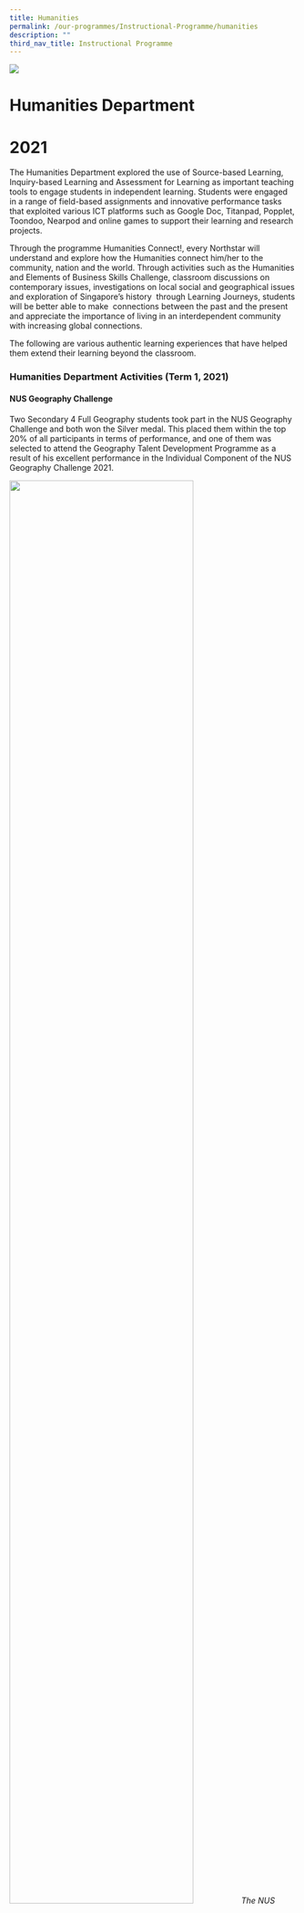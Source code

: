 ```yaml
---
title: Humanities
permalink: /our-programmes/Instructional-Programme/humanities
description: ""
third_nav_title: Instructional Programme
---
```

![](/images/HUMANITIES.jpg)
# Humanities Department
# 2021

The Humanities Department explored the use of Source-based Learning, Inquiry-based Learning and Assessment for Learning as important teaching tools to engage students in independent learning. Students were engaged in a range of field-based assignments and innovative performance tasks that exploited various ICT platforms such as Google Doc, Titanpad, Popplet, Toondoo, Nearpod and online games to support their learning and research projects. 

  

Through the programme Humanities Connect!, every Northstar will understand and explore how the Humanities connect him/her to the community, nation and the world. Through activities such as the Humanities and Elements of Business Skills Challenge, classroom discussions on contemporary issues, investigations on local social and geographical issues and exploration of Singapore’s history  through Learning Journeys, students will be better able to make  connections between the past and the present and appreciate the importance of living in an interdependent community with increasing global connections. 

  

The following are various authentic learning experiences that have helped them extend their learning beyond the classroom.

  

### Humanities Department Activities (Term 1, 2021)

#### NUS Geography Challenge

Two Secondary 4 Full Geography students took part in the NUS Geography Challenge and both won the Silver medal. This placed them within the top 20% of all participants in terms of performance, and one of them was selected to attend the Geography Talent Development Programme as a result of his excellent performance in the Individual Component of the NUS Geography Challenge 2021.

<img src="/images/The%20NUS%20Geography%20Challenge%20team%202021.jpg" 
     style="width:80%">
*The NUS Geography Challenge team 2021*

![](/images/The%20team%20working%20on%20their%20team%20component%20round%20in%20the%20computer%20lab.jpg)
*The team working on their team component round in the computer lab*

### Humanities Department Activities (Term 2, 2021)

#### Humanities Challenge

The Humanities Challenge was carried out on 29th March, with selected teams comprising Lower Secondary students being tasked to complete Kahoot! quizzes, riddles, Mindquest and Pyramid games at various stations on key historical landmarks or geographical features of ASEAN countries. These learning experiences provided opportunities for students to collaborate whilst applying their skills and content knowledge  across various Humanities subjects.

![](/images/Lower%20Secondary%20students%20accessing%20websites%20to%20research%20for%20answers%20on%20ASEAN%20countries.jpg)
*Lower Secondary students accessing websites to research for answers on ASEAN countries*

![](/images/Lower%20Secondary%20students%20receiving%20quiz%20instructions.jpg)
*Lower Secondary students receiving quiz instructions*

#### Secondary 2 Cohort Learning Journey (LJ) to the National Museum of Singapore and Kranji War Memorial   

All Secondary 2 students participated in an integrated Humanities and CCE Learning Journey to the National Museum of Singapore in March and April. Their learning experiences on the use of artefacts to understand the history and culture of Singapore were enhanced through the pre-LJ and post-LJ segments that were conducted as part of the CCE lesson package. The journey ended with a ceremony at the Kranji War Memorial where students had a memorable experience in commemorating the war heroes who had sacrificed their lives during World War II.

![](/images/Copy%20of%20Laying%20a%20wreath%20of%20poppies%20in%20honour%20of%20those%20who%20died%20in%20World%20War%20II.jpg)
*Laying a wreath of poppies in honour of those who died in World War II*

![](/images/Secondary%202%20students%20in%20front%20of%20exhibit%20of%20tank%20used%20during%20the%20Japanese%20Invasion%20of%20Singapore.jpg)
*Secondary 2 students in front of exhibit of tank used during the Japanese Invasion of Singapore*

![](/images/Copy%20of%20Secondary%202%20students%20learning%20about%20life%20in%20schools%20in%20early%20Singapore.jpg)
*Secondary 2 students learning about life in schools in early Singapore*

#### Secondary 1 Virtual Rainforest Tour

On 17th May 2021, the Secondary 1 Express and Normal (Academic) students participated in a Tropical Rainforest Virtual Field Trip. During the session, students were engaged through a series of 360° virtual tours and video narrations about tropical rainforests in Singapore at three locations -  Singapore Quarry, Bukit Timah Nature Reserve and the Singapore Botanic Gardens. By completing various tasks in their activity booklets and a quiz, this authentic and immersive learning experience enabled students to apply the Geographical Investigation skills they have acquired during Geography lessons and draw linkages between theoretical knowledge and the real-world physical environment.

![](/images/students%20engaged%20in%20completing%20their%20worksheets%20based%20on%20their%20Geography%20Virtual%20LJ.jpg)
 *Students completing their tasks as part of the Geography Virtual Learning Journey*
![](/images/Secondary%201%20students%20engaged%20in%20learning%20about%20water%20resources%20and%20the%20rainforest.jpg)
*Students learning about water resources and the rainforest*

### Humanities Department Activities (Term 4, 2021)

#### Secondary 1NT Social Studies Virtual Learning Journey

As part of the year-end post-examination  programme, the Secondary 1 Normal (Technical) students participated in a Social Studies Virtual Learning Journey to learn about the importance of appreciating cultural diversity in Singapore as well as Singapore's historical and cultural heritage.

![](/images/Students%20engaged%20in%20playing%20the%20traditional%20game%20of%20Pick-Up%20Sticks%201.jpg)
![](/images/Students%20playing%20the%20traditional%20game%20of%20Five%20Stones.jpg)
*Students engaged in playing traditional games*

#### Historical Scene Investigation (HSI) Challenge  

4 students from a Secondary 1 Express Class won the Silver Award in the Historical Scene Investigation (HSI) Challenge jointly organised by MOE CPPD and NLB. Based on the theme  “Popularisation of Wildlife Trade in Singapore from 1819-1945”, the team submitted a video-clip based on online research and analysis of the issue.

![](/images/Screenshot%20of%20the%20video%20entry%20for%20Historical%20Scene%20Investigation%20Challenge%202021.jpg)
*Screenshot of video entry for Historical Scene Investigation*

### Staff Development

3 of our Humanities  teachers conducted a Teacher-led Workshop titled ‘Deepening Understanding in the Humanities through Card Games’ via video conferencing on 25 March 2021.